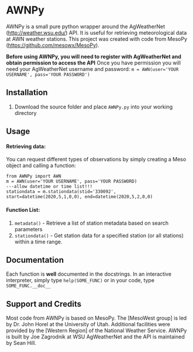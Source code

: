 # AWNPy

AWNPy is a small pure python wrapper around the AgWeatherNet (http://weather.wsu.edu/) API. It is useful for retrieving meteorological data at AWN weather stations. This project was created with code from MesoPy (https://github.com/mesowx/MesoPy).

**Before using AWNPy, you will need to register with AgWeatherNet and obtain permission to access the API** Once you have permission you will need your AgWeatherNet username and password: 
`m = AWN(user='YOUR USERNAME', pass='YOUR PASSWORD')`

## Installation

1. Download the source folder and place `AWNPy.py` into your working directory

## Usage
#### Retrieving data:
You can request different types of observations by simply creating a Meso object and calling a function:

```
from AWNPy import AWN
m = AWN(user='YOUR USERNAME', pass='YOUR PASSWORD)
---allow datetime or time list!!!
stationdata = m.stationdata(stid='330092', start=datetime(2020,5,1,0,0), end=datetime(2020,5,2,0,0)
```

#### Function List:
1. `metadata()` - Retrieve a list of station metadata based on search parameters
2. `stationdata()` - Get station data for a specified station (or all stations) within a time range. 

## Documentation
Each function is **well** documented in the docstrings. In an interactive interpreter, simply type `help(SOME_FUNC)` or in your code, type `SOME_FUNC.__doc__` 

## Support and Credits
Most code from AWNPy is based on MesoPy. The [MesoWest group] is led by  Dr. John Horel at the University of Utah. Additional facilities were provided by the [Western Region] of the National Weather Service. AWNPy is built by Joe Zagrodnik at WSU AgWeatherNet and the API is maintained by Sean Hill. 
